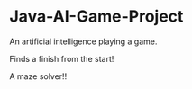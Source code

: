 # Java-AI-Game-Project
An artificial intelligence playing a game. 

Finds a finish from the start!

A maze solver!!

